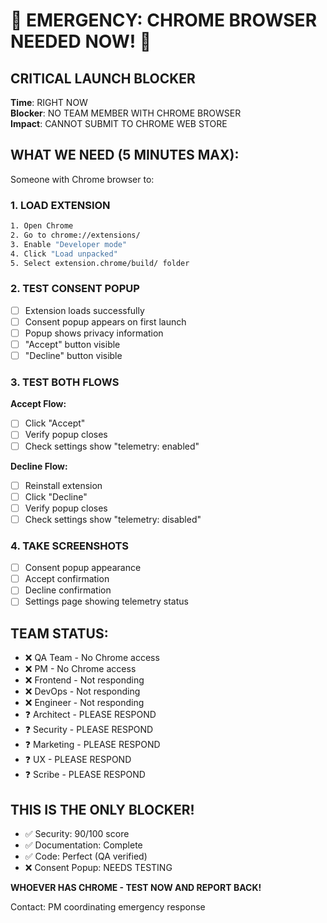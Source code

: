 # 🚨 EMERGENCY: CHROME BROWSER NEEDED NOW! 🚨

## CRITICAL LAUNCH BLOCKER
**Time**: RIGHT NOW  
**Blocker**: NO TEAM MEMBER WITH CHROME BROWSER  
**Impact**: CANNOT SUBMIT TO CHROME WEB STORE  

## WHAT WE NEED (5 MINUTES MAX):
Someone with Chrome browser to:

### 1. LOAD EXTENSION
```bash
1. Open Chrome
2. Go to chrome://extensions/
3. Enable "Developer mode" 
4. Click "Load unpacked"
5. Select extension.chrome/build/ folder
```

### 2. TEST CONSENT POPUP
- [ ] Extension loads successfully
- [ ] Consent popup appears on first launch
- [ ] Popup shows privacy information
- [ ] "Accept" button visible
- [ ] "Decline" button visible

### 3. TEST BOTH FLOWS
**Accept Flow:**
- [ ] Click "Accept"
- [ ] Verify popup closes
- [ ] Check settings show "telemetry: enabled"

**Decline Flow:**
- [ ] Reinstall extension
- [ ] Click "Decline" 
- [ ] Verify popup closes
- [ ] Check settings show "telemetry: disabled"

### 4. TAKE SCREENSHOTS
- [ ] Consent popup appearance
- [ ] Accept confirmation
- [ ] Decline confirmation
- [ ] Settings page showing telemetry status

## TEAM STATUS:
- ❌ QA Team - No Chrome access
- ❌ PM - No Chrome access  
- ❌ Frontend - Not responding
- ❌ DevOps - Not responding
- ❌ Engineer - Not responding
- ❓ Architect - PLEASE RESPOND
- ❓ Security - PLEASE RESPOND
- ❓ Marketing - PLEASE RESPOND
- ❓ UX - PLEASE RESPOND
- ❓ Scribe - PLEASE RESPOND

## THIS IS THE ONLY BLOCKER!
- ✅ Security: 90/100 score
- ✅ Documentation: Complete
- ✅ Code: Perfect (QA verified)
- ❌ Consent Popup: NEEDS TESTING

**WHOEVER HAS CHROME - TEST NOW AND REPORT BACK!**

Contact: PM coordinating emergency response